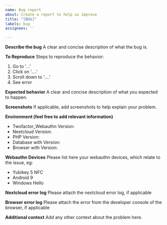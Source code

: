 ```yaml
---
name: Bug report
about: Create a report to help us improve
title: "[BUG]"
labels: bug
assignees: ''

---
```


**Describe the bug**
A clear and concise description of what the bug is.

**To Reproduce**
Steps to reproduce the behavior:
1. Go to '...'
2. Click on '....'
3. Scroll down to '....'
4. See error

**Expected behavior**
A clear and concise description of what you expected to happen.

**Screenshots**
If applicable, add screenshots to help explain your problem.

**Environment (feel free to add relevant information)**
 - Twofactor_Webauthn Version:
 - Nextcloud Version:
 - PHP Version:
 - Database with Version:
 - Browser with Version:

**Webauthn Devices**
Please list here your webauthn devices, which relate to the issue, eg:
- Yubikey 5 NFC
- Android 9
- Windows Hello

**Nextcloud error log**
Please attach the nextcloud error log, if applicable

**Browser error log**
Please attach the error from the developer console of the browser, if applicable

**Additional context**
Add any other context about the problem here.

